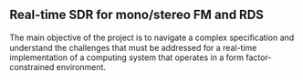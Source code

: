 ## Real-time SDR for mono/stereo FM and RDS

The main objective of the project is to navigate a complex speciﬁcation and understand the challenges that must be addressed for a real-time implementation of a computing system that operates in a form factor-constrained environment. 
